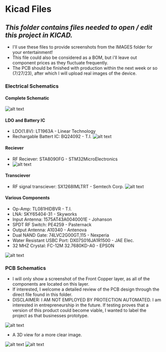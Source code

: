 # Kicad Files

## *This folder contains files needed to open / edit this project in KICAD.* 

- I'll use these files to provide screenshots from the IMAGES folder for your entertainment!
- This file could also be considered as a BOM, but i'll leave out component prices as they fluctuate frequently. 
- The PCB should be finished with production within the next week or so (7/27/23), after which I will upload real images of the device.

### **Electrical Schematics** 

#### Complete Schematic
![alt text](IMAGES/COMPLETE.png "Complete Schematic")

#### LDO and Battery IC
- LDO(1.8V): LT1963A - Linear Technology
-  Rechargable Battert IC: BQ24092 - T.I.
![alt text](IMAGES/LDO&BATT.png "LDO + BATT ICS")


#### Reciever
- RF Reciever: STA8090FG - STM32MicroElectronics
- ![alt text](IMAGES/RECIEVER.png "RECIEVER")


#### Transciever
- RF signal transciever: SX1268IMLTRT - Semtech Corp. 
![alt text](IMAGES/TRANSCIEVER.png "TRANSCIEVER")

#### Various Components
- Op-Amp: TL081HIDBVR - T.I.
- LNA: SKY65404-31 - Skyworks
- Input Antenna: 1575AT43A0040001E - Johanson
- SPDT RF Switch: PE4259 - Pasternack
- Output Antenna: A10340 - Antenova
- Dual NAND Gate: 74LVC2G00GT,115 - Nexperia
- Water Resistant USBC Port: DX07S016JA1R1500 - JAE Elec. 
- 32 MHZ Crystal: FC-12M 32.7680KD-A0 - EPSON

![alt text](IMAGES/VARIOUS.png "VARIOUS")

### **PCB Schematics**
- I will only show a screenshot of the Front Copper layer, as all of the components are located on this layer. 
- If interested, I welcome a detailed review of the PCB design through the direct file found in this folder. 
- DISCLAIMER: I AM NOT EMPLOYED BY PROTECTION AUTOMATED. I am interested in entrepreneurship in the future. 
If testing proves that a version of this product could become viable, I wanted to label the project as that businesses prototype. 


![alt text](IMAGES/PCB.png "Front Copper Layer")

- A 3D view for a more clear image. 


![alt text](IMAGES/3DVIEWFRONT.png "Front 3D View")
![alt text](IMAGES/3DVIEWBack.png "Rear 3D View")